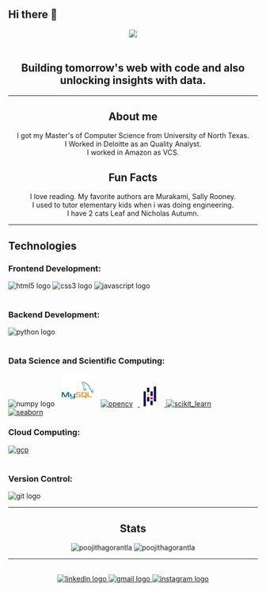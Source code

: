 ## Hi there 👋

<!--
**poojithagorantla/poojithagorantla** is a ✨ _special_ ✨ repository because its `README.md` (this file) appears on your GitHub profile.

Here are some ideas to get you started:

- 🔭 I’m currently working on ...
- 🌱 I’m currently learning ...
- 👯 I’m looking to collaborate on ...
- 🤔 I’m looking for help with ...
- 💬 Ask me about ...
- 📫 How to reach me: ...
- 😄 Pronouns: ...
- ⚡ Fun fact: ...-->

<div align="center" >
    <img src="poojitha gorantla intro.gif"width="50%"/>
</div><br>
<div align="center"><h2>Building tomorrow's web with code and also unlocking insights with data.</h2></div><hr>

<div align="center"> 
<h2>About me </h2>

I got my Master's of Computer Science from University of North Texas.<br>
I Worked in Deloitte as an Quality Analyst.<br>
I worked in Amazon as VCS.

</div>
<div align="center">
<h2>Fun Facts </h2>

I love reading. My favorite authors are Murakami, Sally Rooney.<br>
I used to tutor elementary kids when i was doing engineering.<br>
I have 2 cats Leaf and Nicholas Autumn.

</div>
<hr>
<div align="left">
  <h2 align="left">Technologies </h2>
<h3><b>Frontend Development:</b></h3>
<img src="https://img.shields.io/badge/HTML5-E34F26?logo=html5&logoColor=white&style=for-the-badge" height="40" alt="html5 logo" />
<img src="https://img.shields.io/badge/CSS3-1572B6?logo=css3&logoColor=white&style=for-the-badge" height="40" alt="css3 logo" />
<img src="https://img.shields.io/badge/JavaScript-F7DF1E?logo=javascript&logoColor=black&style=for-the-badge" height="40" alt="javascript logo" /><br><br>

<h3><b>Backend Development:</b></h3>
<img src="https://img.shields.io/badge/Python-3776AB?logo=python&logoColor=white&style=for-the-badge" height="40" alt="python logo" /><br><br>


<h3><b>Data Science and Scientific Computing:</b></h3>
<img src="https://img.shields.io/badge/NumPy-013243?logo=numpy&logoColor=white&style=for-the-badge" height="40" alt="numpy logo" style="margin-right: 10px;"/>
<img src="https://raw.githubusercontent.com/devicons/devicon/master/icons/mysql/mysql-original-wordmark.svg" height="65" alt="mysql logo" style="margin-right: 10px;"/>
<a href="https://opencv.org/" target="_blank" rel="noreferrer"> <img src="https://www.vectorlogo.zone/logos/opencv/opencv-icon.svg" alt="opencv" width="40" height="40" style="margin-right: 10px;"/> </a>
<a href="https://pandas.pydata.org/" target="_blank" rel="noreferrer"> <img src="https://raw.githubusercontent.com/devicons/devicon/2ae2a900d2f041da66e950e4d48052658d850630/icons/pandas/pandas-original.svg" alt="pandas" width="40" height="40" style="margin-right: 10px;"/> </a>
<a href="https://scikit-learn.org/" target="_blank" rel="noreferrer"> <img src="https://upload.wikimedia.org/wikipedia/commons/0/05/Scikit_learn_logo_small.svg" alt="scikit_learn" width="40" height="40" style="margin-right: 10px;"/> </a>
<a href="https://seaborn.pydata.org/" target="_blank" rel="noreferrer"> <img src="https://seaborn.pydata.org/_images/logo-mark-lightbg.svg" alt="seaborn" width="40" height="40" style="margin-right: 10px;"/> </a>


<h3><b>Cloud Computing:</b></h3>
<a href="https://cloud.google.com" target="_blank" rel="noreferrer"> <img src="https://www.vectorlogo.zone/logos/google_cloud/google_cloud-icon.svg" alt="gcp" width="40" height="40"/> </a><br><br>

<h3><b>Version Control:</b></h3>
<img src="https://img.shields.io/badge/Git-F05032?logo=git&logoColor=white&style=for-the-badge" height="40" alt="git logo" />

  
</div>
<hr/>
<div align="center">
    <h2 align="center">Stats </h2>
      <img src="https://github-readme-stats.vercel.app/api?username=poojithagorantla&show_icons=true&locale=en" alt="poojithagorantla" height="170" width="800" alt="stats graph"  />
      <img src="https://github-readme-stats.vercel.app/api/top-langs?username=poojithagorantla&show_icons=true&locale=en&layout=compact" alt="poojithagorantla" height="170" width="800" alt="languages graph"  />
    </div>
<hr>

 <br>
<div align="center">
  <a href="https://www.linkedin.com/in/poojitha-gorantla-98835a192/" target="_blank">
    <img src="https://raw.githubusercontent.com/maurodesouza/profile-readme-generator/master/src/assets/icons/social/linkedin/default.svg" width="52" height="40" alt="linkedin logo"  />
  </a>
  <a href="mailto:gorantlapoojitha1998@gmail.com" target="_blank">
    <img src="https://raw.githubusercontent.com/maurodesouza/profile-readme-generator/master/src/assets/icons/social/gmail/default.svg" width="52" height="40" alt="gmail logo"  />
  </a>
  <a href="https://www.instagram.com/gorantla_poojitha?igsh=cXQ2ZHo2czZpN3Nx" target="_blank">
  <img src="https://raw.githubusercontent.com/maurodesouza/profile-readme-generator/master/src/assets/icons/social/instagram/default.svg" width="52" height="40" alt="instagram logo"  />
  </a><br><br>



